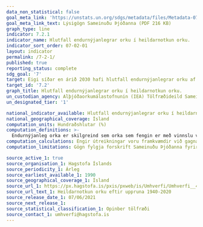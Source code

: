 ```yaml
---
data_non_statistical: false
goal_meta_link: 'https://unstats.un.org/sdgs/metadata/files/Metadata-07-02-01.pdf '
goal_meta_link_text: Lýsigögn Sameinuðu Þjóðanna (PDF 216 KB)
graph_type: line
indicator: 7.2.1
indicator_name: Hlutfall endurnýjanlegrar orku í heildarnotkun orku.
indicator_sort_order: 07-02-01
layout: indicator
permalink: /7-2-1/
published: true
reporting_status: complete
sdg_goal: '7'
target: Eigi síðar en árið 2030 hafi hlutfall endurnýjanlegrar orku af orkugjöfum heimsins aukist verulega.
target_id: '7.2'
graph_title: Hlutfall endurnýjanlegrar orku í heildarnotkun orku.
un_custodian_agency: Alþjóðaorkumálastofnunin (IEA) Tölfræðideild Sameinuðu Þjóðanna (UNSD) Orkustofnun Sameinuðu Þjóðanna (UN Energy) og SE4ALL vettvangurinn
un_designated_tier: '1'

national_indicator_available: Hlutfall endurnýjanlegrar orku í heildarnotkun orku.
national_geographical_coverage: Ísland
computation_units: Hundraðshlutar (%)
computation_definitions: >-
  Endurnýjanleg orka er skilgreind sem orka sem fengin er með vinnslu vatnsafls, vinds, öldugangs, sjávarfalla, sólgeislunnar, jarðvarma, lífgass, lífmassa, lífetanóls og lífdísels.
computation_calculations: Engir útreikningar voru framkvæmdir við gagnasöfnun á þessum mælikvarða.
computation_limitations: Gögn fylgja forskrift Sameinuðu Þjóðanna fyrir þennan mælikvarða. Þessi mælikvarði var ekki fundinn í samstarfi við sérfræðinga á þessu sviði.

source_active_1: true
source_organisation_1: Hagstofa Íslands
source_periodicity_1: Árleg
source_earliest_available_1: 1990
source_geographical_coverage_1: Ísland
source_url_1: https://px.hagstofa.is/pxis/pxweb/is/Umhverfi/Umhverfi__4_orkumal__2_framleidslaognotkun/IDN02102.px
source_url_text_1: Heildarnotkun orku eftir uppruna 1940-2020
source_release_date_1: 07/06/2021
source_next_release_1:
source_statistical_classification_1: Opinber tölfræði
source_contact_1: umhverfi@hagstofa.is
---
```

